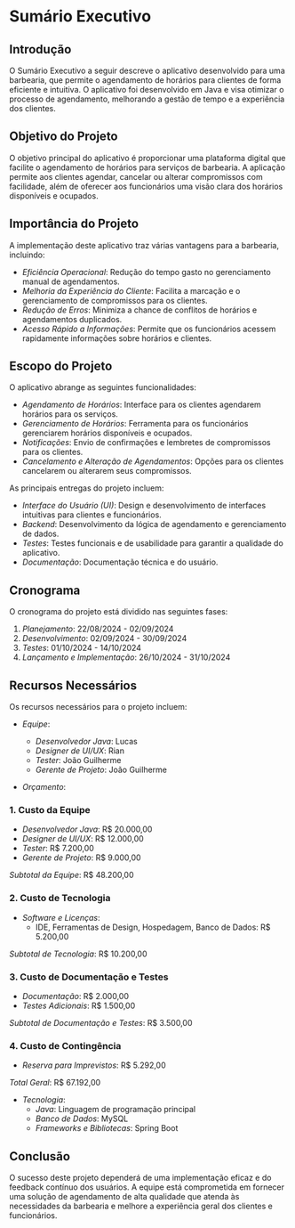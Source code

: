 # Sumário Executivo

## Introdução

O Sumário Executivo a seguir descreve o aplicativo desenvolvido para uma barbearia, que permite o agendamento de horários para clientes de forma eficiente e intuitiva. O aplicativo foi desenvolvido em Java e visa otimizar o processo de agendamento, melhorando a gestão de tempo e a experiência dos clientes.

## Objetivo do Projeto

O objetivo principal do aplicativo é proporcionar uma plataforma digital que facilite o agendamento de horários para serviços de barbearia. A aplicação permite aos clientes agendar, cancelar ou alterar compromissos com facilidade, além de oferecer aos funcionários uma visão clara dos horários disponíveis e ocupados.

## Importância do Projeto

A implementação deste aplicativo traz várias vantagens para a barbearia, incluindo:

- *Eficiência Operacional*: Redução do tempo gasto no gerenciamento manual de agendamentos.
- *Melhoria da Experiência do Cliente*: Facilita a marcação e o gerenciamento de compromissos para os clientes.
- *Redução de Erros*: Minimiza a chance de conflitos de horários e agendamentos duplicados.
- *Acesso Rápido a Informações*: Permite que os funcionários acessem rapidamente informações sobre horários e clientes.

## Escopo do Projeto

O aplicativo abrange as seguintes funcionalidades:

- *Agendamento de Horários*: Interface para os clientes agendarem horários para os serviços.
- *Gerenciamento de Horários*: Ferramenta para os funcionários gerenciarem horários disponíveis e ocupados.
- *Notificações*: Envio de confirmações e lembretes de compromissos para os clientes.
- *Cancelamento e Alteração de Agendamentos*: Opções para os clientes cancelarem ou alterarem seus compromissos.

As principais entregas do projeto incluem:

- *Interface do Usuário (UI)*: Design e desenvolvimento de interfaces intuitivas para clientes e funcionários.
- *Backend*: Desenvolvimento da lógica de agendamento e gerenciamento de dados.
- *Testes*: Testes funcionais e de usabilidade para garantir a qualidade do aplicativo.
- *Documentação*: Documentação técnica e do usuário.

## Cronograma

O cronograma do projeto está dividido nas seguintes fases:

1. *Planejamento*: 22/08/2024 - 02/09/2024
2. *Desenvolvimento*: 02/09/2024 - 30/09/2024
3. *Testes*: 01/10/2024 - 14/10/2024
4. *Lançamento e Implementação*: 26/10/2024 - 31/10/2024

## Recursos Necessários

Os recursos necessários para o projeto incluem:

- *Equipe*:
  - *Desenvolvedor Java*: Lucas
  - *Designer de UI/UX*: Rian
  - *Tester*: João Guilherme
  - *Gerente de Projeto*: João Guilherme

- *Orçamento*:

### 1. Custo da Equipe

- *Desenvolvedor Java*: R$ 20.000,00
- *Designer de UI/UX*: R$ 12.000,00
- *Tester*: R$ 7.200,00
- *Gerente de Projeto*: R$ 9.000,00

*Subtotal da Equipe*: R$ 48.200,00

### 2. Custo de Tecnologia

- *Software e Licenças*:
  - IDE, Ferramentas de Design, Hospedagem, Banco de Dados: R$ 5.200,00

*Subtotal de Tecnologia*: R$ 10.200,00

### 3. Custo de Documentação e Testes

- *Documentação*: R$ 2.000,00
- *Testes Adicionais*: R$ 1.500,00

*Subtotal de Documentação e Testes*: R$ 3.500,00

### 4. Custo de Contingência

- *Reserva para Imprevistos*: R$ 5.292,00

*Total Geral*: R$ 67.192,00


- *Tecnologia*:
  - *Java*: Linguagem de programação principal
  - *Banco de Dados*: MySQL
  - *Frameworks e Bibliotecas*: Spring Boot

## Conclusão

O sucesso deste projeto dependerá de uma implementação eficaz e do feedback contínuo dos usuários. A equipe está comprometida em fornecer uma solução de agendamento de alta qualidade que atenda às necessidades da barbearia e melhore a experiência geral dos clientes e funcionários.
